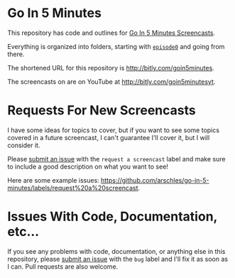 # Go In 5 Minutes

This repository has code and outlines for [Go In 5 Minutes Screencasts](htttp://bitly.com/goin5minutesyt).

Everything is organized into folders, starting with [`episode0`](https://github.com/arschles/go-in-5-minutes/tree/master/episode0) and going from there.

The shortened URL for this repository is http://bitly.com/goin5minutes.

The screencasts on are on YouTube at http://bitly.com/goin5minutesyt.

# Requests For New Screencasts

I have some ideas for topics to cover, but if you want to see some topics covered in a future screencast, I can't guarantee I'll cover it, but I will consider it.

Please [submit an issue](https://github.com/arschles/go-in-5-minutes/issues) with the `request a screencast` label and make sure to include a good description on what you want to see!

Here are some example issues: https://github.com/arschles/go-in-5-minutes/labels/request%20a%20screencast.

# Issues With Code, Documentation, etc...

If you see any problems with code, documentation, or anything else in this repository, please [submit an issue](https://github.com/arschles/go-in-5-minutes/issues) with the `bug` label and I'll fix it as soon as I can. Pull requests are also welcome.
